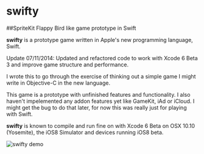 swifty
======

##SpriteKit Flappy Bird like game prototype in Swift

**swifty** is a prototype game written in Apple's new programming language, Swift.

Update 07/11/2014: Updated and refactored code to work with Xcode 6 Beta 3 and improve
game structure and performance. 

I wrote this to go through the exercise of thinking out a simple game I might write
in Objective-C in the new language. 

This game is a prototype with unfinished features and functionality. I also haven't 
impelemented any addon features yet like GameKit, iAd or iCloud. I might get the bug 
to do that later, for now this was really just for playing with Swift.

**swifty** is known to compile and run fine on with Xcode 6 Beta on OSX 10.10 (Yosemite), 
the iOS8 Simulator and devices running iOS8 beta.

![swifty demo](http://i.imgur.com/TWCsBSk.gif "Swifty Demo")

